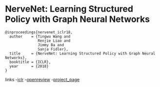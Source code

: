 # NerveNet: Learning Structured Policy with Graph Neural Networks

```
@inproceedings{nervenet_iclr18,
  author    = {Tingwu Wang and
               Renjie Liao and
               Jimmy Ba and
               Sanja Fidler},
  title     = {NerveNet: Learning Structured Policy with Graph Neural Networks},
  booktitle = {ICLR},
  year      = {2018}
}
```

links
 -[iclr](https://iclr.cc/Conferences/2018/Schedule?showEvent=66)
 -[openreview](https://openreview.net/forum?id=S1sqHMZCb)
 -[project_page](http://www.cs.toronto.edu/~tingwuwang/nervenet.html)

